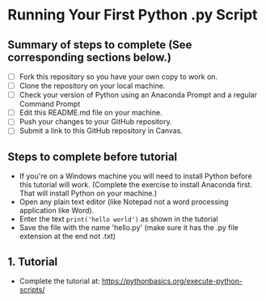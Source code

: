 # Running Your First Python .py Script

## Summary of steps to complete (See corresponding sections below.)

- [ ] Fork this repository so you have your own copy to work on.
- [ ] Clone the repository on your local machine. 
- [ ] Check your version of Python using an Anaconda Prompt and a regular Command Prompt
- [ ] Edit this README.md file on your machine.
- [ ] Push your changes to your GitHub repository.
- [ ] Submit a link to this GitHub repository in Canvas.

## Steps to complete before tutorial

* If you're on a Windows machine you will need to install Python before this tutorial will work. (Complete the exercise to install Anaconda first. That will install Python on your machine.)
* Open any plain text editor (like Notepad not a word processing application like Word).
* Enter the text `print('hello world')` as shown in the tutorial
* Save the file with the name 'hello.py' (make sure it has the .py file extension at the end not .txt)

## 1. Tutorial

* Complete the tutorial at: https://pythonbasics.org/execute-python-scripts/
